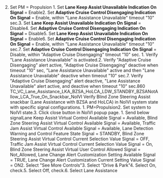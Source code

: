 2. Set PM = Propulsion 1. Set **Lane Keep Assist Unavailable Indication On Signal** = Enable2. Set **Adaptive Cruise Control Disengaging Indication On Signal** = Enable, within "Lane Assistance Unavailable" timeout "10" sec.3. Set **Lane Keep Assist Unavailable Indication On Signal** = Disable4. Set **Adaptive Cruise Control Disengaging Indication On Signal** = Disable5. Set **Lane Keep Assist Unavailable Indication On Signal** = Enable6. Set **Adaptive Cruise Control Disengaging Indication On Signal** = Enable, within "Lane Assistance Unavailable" timeout "10" sec.7. Set **Adaptive Cruise Control Disengaging Indication On Signal** = Disable, within "Adaptive Cruise Disengaging" timeout "10" sec. 1. Verify "Lane Assistance Unavailable" is activated.2. Verify "Adaptive Cruise Disengaging" alert active, "Adaptive Cruise Disengaging" deactive when timeout "10" sec, "Lane Assistance Unavailable" active and then "Lane Assistance Unavailable" deactive when timeout "10" sec.7. Verify "Adaptive Cruise Disengaging" alert deactive, "Lane Assistance Unavailable" alert active, and deactive when timeout "10" sec.860 TC_VC_Lane_Assistance_LKA_BZSA_HoLCA_LDW_STANDBY_BZSANotAllow_LCA_True_On_Snackbar_NoIVI Verify Blind Zone Steering Assist snackbar (Lane Assistance with BZSA and HoLCA) in NoIVI system state with specific signal configurations. 1. PM=Propulsion2. Set system to NoIVI state.3. Click close button in NoIVI popup page. 1. Send below signalLane Keep Assist Virtual Control Available Signal = Available, Blind Zone Steering Assist Virtual Control Available Signal = Available, Traffic Jam Assist Virtual Control Available Signal = Available, Lane Detection Warning and Control Feature State Signal = STANDBY, Blind Zone Steering Assist Virtual Control Current Selection Value Signal = OFF, Traffic Jam Assist Virtual Control Current Selection Value Signal = On, Blind Zone Steering Assist Virtual User Control Allowed Signal = Not_Allowed, Lane Change Alert Customization Setting Available Signal = TRUE, Lane Change Alert Customization Current Setting Value Signal = ON2. Select "See More Controls"3. Select "Drive & Park"4. Select On, check.5. Select Off, check.6. Select Lane Assistance